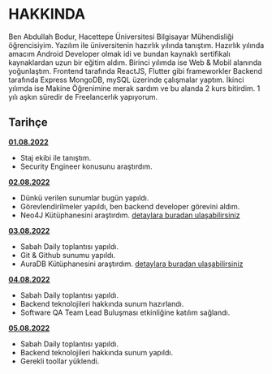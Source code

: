 # HAKKINDA

Ben Abdullah Bodur, Hacettepe Üniversitesi Bilgisayar Mühendisliği öğrencisiyim. Yazılım ile üniversitenin hazırlık yılında tanıştım. Hazırlık yılında amacım Android Developer olmak idi ve bundan kaynaklı sertifikalı kaynaklardan uzun bir eğitim aldım. Birinci yılımda ise Web & Mobil alanında yoğunlaştım. Frontend tarafında ReactJS, Flutter  gibi frameworkler Backend tarafında Express MongoDB, mySQL üzerinde çalışmalar yaptım. İkinci yılımda ise Makine Öğrenimine merak sardım ve bu alanda 2 kurs bitirdim. 1 yılı aşkın süredir de Freelancerlık yapıyorum.

## Tarihçe

[**01.08.2022**](https://github.com/bimser-intern/docs/issues/94)
- Staj ekibi ile tanıştım.
- Security Engineer konusunu araştırdım.

[**02.08.2022**](https://github.com/bimser-intern/docs/issues/94)
- Dünkü verilen sunumlar bugün yapıldı.
- Görevlendirilmeler yapıldı, ben backend developer görevini aldım.
- Neo4J Kütüphanesini araştırdım. [detaylara buradan ulaşabilirsiniz](https://neo4j.com/developer/javascript/)

[**03.08.2022**](https://github.com/bimser-intern/docs/issues/94)
- Sabah Daily toplantısı yapıldı.
- Git & Github sunumu yapıldı.
- AuraDB Kütüphanesini araştırdım. [detaylara buradan ulaşabilirsiniz](https://neo4j.com/docs/aura/auradb/)

[**04.08.2022**](https://github.com/bimser-intern/docs/issues/130)
- Sabah Daily toplantısı yapıldı.
- Backend teknolojileri hakkında sunum hazırlandı.
- Software QA Team Lead Buluşması etkinliğine katılım sağlandı.

[**05.08.2022**](https://github.com/bimser-intern/docs/issues/184)
- Sabah Daily toplantısı yapıldı.
- Backend teknolojileri hakkında sunum yapıldı.
- Gerekli toollar yüklendi.